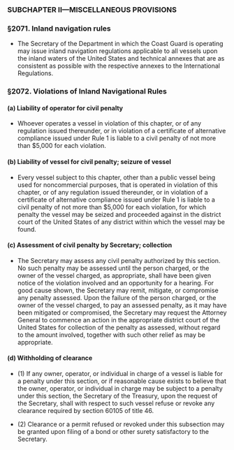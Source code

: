 ### SUBCHAPTER II—MISCELLANEOUS PROVISIONS

### §2071. Inland navigation rules
* The Secretary of the Department in which the Coast Guard is operating may issue inland navigation regulations applicable to all vessels upon the inland waters of the United States and technical annexes that are as consistent as possible with the respective annexes to the International Regulations.

### §2072. Violations of Inland Navigational Rules
#### (a) Liability of operator for civil penalty
* Whoever operates a vessel in violation of this chapter, or of any regulation issued thereunder, or in violation of a certificate of alternative compliance issued under Rule 1 is liable to a civil penalty of not more than $5,000 for each violation.

#### (b) Liability of vessel for civil penalty; seizure of vessel
* Every vessel subject to this chapter, other than a public vessel being used for noncommercial purposes, that is operated in violation of this chapter, or of any regulation issued thereunder, or in violation of a certificate of alternative compliance issued under Rule 1 is liable to a civil penalty of not more than $5,000 for each violation, for which penalty the vessel may be seized and proceeded against in the district court of the United States of any district within which the vessel may be found.

#### (c) Assessment of civil penalty by Secretary; collection
* The Secretary may assess any civil penalty authorized by this section. No such penalty may be assessed until the person charged, or the owner of the vessel charged, as appropriate, shall have been given notice of the violation involved and an opportunity for a hearing. For good cause shown, the Secretary may remit, mitigate, or compromise any penalty assessed. Upon the failure of the person charged, or the owner of the vessel charged, to pay an assessed penalty, as it may have been mitigated or compromised, the Secretary may request the Attorney General to commence an action in the appropriate district court of the United States for collection of the penalty as assessed, without regard to the amount involved, together with such other relief as may be appropriate.

#### (d) Withholding of clearance
* (1) If any owner, operator, or individual in charge of a vessel is liable for a penalty under this section, or if reasonable cause exists to believe that the owner, operator, or individual in charge may be subject to a penalty under this section, the Secretary of the Treasury, upon the request of the Secretary, shall with respect to such vessel refuse or revoke any clearance required by section 60105 of title 46.

* (2) Clearance or a permit refused or revoked under this subsection may be granted upon filing of a bond or other surety satisfactory to the Secretary.